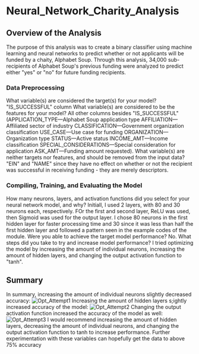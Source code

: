 # Neural_Network_Charity_Analysis
## Overview of the Analysis
The purpose of this analysis was to create a binary classifier using machine learning and neural networks to predict whether or not applicants will be funded by a chaity, Alphabet Soup. Through this analysis, 34,000 sub-recipients of Alphabet Soup's previous funding were analyzed to predict either "yes" or "no" for future funding recipients.
### Data Preprocessing
What variable(s) are considered the target(s) for your model? "IS_SUCCESSFUL" column
What variable(s) are considered to be the features for your model? All other columns besides "IS_SUCCESSFUL" (APPLICATION_TYPE—Alphabet Soup application type
AFFILIATION—Affiliated sector of industry
CLASSIFICATION—Government organization classification
USE_CASE—Use case for funding
ORGANIZATION—Organization type
STATUS—Active status
INCOME_AMT—Income classification
SPECIAL_CONSIDERATIONS—Special consideration for application
ASK_AMT—Funding amount requested).
What variable(s) are neither targets nor features, and should be removed from the input data? "EIN" and "NAME" since they have no effect on whether or not the recipient was successful in receiving funding - they are merely descriptors.
### Compiling, Training, and Evaluating the Model
How many neurons, layers, and activation functions did you select for your neural network model, and why? Initiall, I used 2 layers, with 80 and 30 neurons each, respectively. FOr the first and second layer, ReLU was used, then Sigmoid was used for the output layer. I chose 80 neurons in the first hidden layer for faster processing time and 30 since it was less than half the first hidden layer and followed a pattern seen in the example codes of the module.
Were you able to achieve the target model performance? No.
What steps did you take to try and increase model performance? I tried optimizing the model by increasing the amount of individual neurons, increasing the amount of hidden layers, and changing the output activation function to "tanh".
## Summary
In summary, increasing the amount of individual neurons slightly decreased accuracy:
![Opt_Attempt1](https://user-images.githubusercontent.com/88520929/147705153-33b7446d-e991-4cee-b1a3-31bba2a0402f.PNG)
Increasing the amount of hidden layers s;ightly increased accuracy of the model:
![Opt_Attempt2](https://user-images.githubusercontent.com/88520929/147705168-6db4d5da-e6fe-46ed-bb81-24c1d31bcf27.PNG)
Changing the output activation function increased the accuracy of the model as well:
![Opt_Attempt3](https://user-images.githubusercontent.com/88520929/147705179-244b1309-98c1-4ab9-8646-ca670a3e30e7.PNG)
I would recommend increasing the amount of hidden layers, decreasing the amount of individual neurons, and changing the output activation function to tanh to increase performance. Further experimentation with these variables can hopefully get the data to above 75% accuracy

